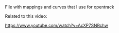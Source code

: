 File with mappings and curves that I use for opentrack

Related to this video:

https://www.youtube.com/watch?v=AcXP7SNRchw
